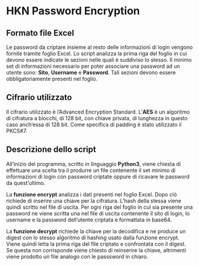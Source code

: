 # HKN Password Encryption

## Formato file Excel
Le password da criptare insieme al resto delle informazioni di login vengono fornite tramite foglio Excel. Lo script analizza la prima riga del foglio in cui devono essere indicate le sezioni nelle quali è suddiviso lo stesso. Il minimo set di informazioni necessario per poter associare una password ad un utente sono: **Sito**, **Username** e **Password**. Tali sezioni devono essere obbligatoriamente presenti nel foglio.

## Cifrario utilizzato
Il cifrario utilizzato è l’Advanced Encryption Standard. L’**AES** è un algoritmo di cifratura a blocchi, di 128 bit, con chiave privata, di lunghezza in questo caso anch’essa di 128 bit. Come specifica di padding è stato utilizzato il PKCS#7.

## Descrizione dello script
All’inizio del programma, scritto in linguaggio **Python3**, viene chiesta di effettuare una scelta tra il produrre un file contenente il set minimo di informazioni di login con password criptate oppure di ricavare le password da quest’ultimo.

La **funzione encrypt** analizza i dati presenti nel foglio Excel. Dopo ciò richiede di inserire una chiave per la cifratura. L’hash della stessa viene quindi scritto nel file di uscita. Per ogni riga del foglio in cui sia presente una password ne viene scritta una nel file di uscita contenente il sito di login, lo username e la password dell’utente criptata e formattata in base64.

La **funzione decrypt** richiede la chiave per la decodifica e ne produce un digest con lo stesso algoritmo di hashing usato dalla funzione encrypt. Viene quindi letta la prima riga del file criptato e confrontata con il digest. Se questa non corrisponde viene chiesto di reinserire la chiave, altrimenti viene prodotto un file analogo con le passsword in chiaro.
